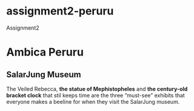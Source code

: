 # assignment2-peruru
Assignment2
# Ambica Peruru
## SalarJung Museum
The Veiled Rebecca, **the statue of Mephistopheles** and **the century-old bracket clock** that stil keeps time are the three “must-see” exhibits that everyone makes a beeline for when they visit the SalarJung museum.

